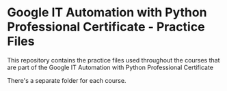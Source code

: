 # Google IT Automation with Python Professional Certificate - Practice Files

This repository contains the practice files used throughout the courses that are
part of the Google IT Automation with Python Professional Certificate

There's a separate folder for each course.

